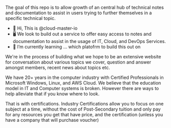 
The goal of this repo is to allow growth of an central hub of technical notes and documentation to assist in users trying to further themselves in a specific technical topic.  


- 👋 Hi, This is @cloud-master-io
- 🖥️ We look to build out a service to offer easy access to notes and documentation to assist in the usage of IT, Cloud, and DevOps Services.
- 📖 I’m currently learning ... which platofrm to build this out on

We're in the process of building what we hope to be an extensive website for conversation about various topics we cover, question and answer amongst members, recent news about topics etc.

We have 20+ years in the computer industry with Certified Professionals in Microsoft Windows, Linux, and AWS Cloud.  We believe that the education model in IT and Computer systems is broken.  However there are ways to help alleviate that if you know where to look.  

That is with certifications.  Industry Certifications allow you to focus on one subject at a time, without the cost of Post-Secondary tuition and only pay for any resources you get that have price, and the certification (unless you have a company that will purchase voucher)



<!---
cloud-master-io/cloud-master-io is a ✨ special ✨ repository because its `README.md` (this file) appears on your GitHub profile.
You can click the Preview link to take a look at your changes.
--->



